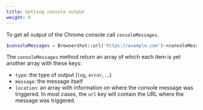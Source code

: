 ```yaml
---
title: Getting console output
weight: 9
---
```


To get all output of the Chrome console call `consoleMessages`.

```php
$consoleMessages = Browsershot::url('https://example.com')->consoleMessages(); // returns an array
```

The `consoleMessages` method return an array of which each item is yet another array with these keys:

- `type`: the type of output (`log`, `error`, ...)
- `message`: the message itself
- `location`: an array with information on where the console message was triggered. In most cases, the `url` key will contain the URL where the message was triggered.
